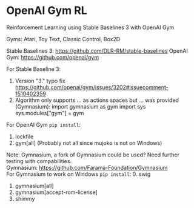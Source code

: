 # OpenAI Gym RL
Reinforcement Learning using Stable Baselines 3 with OpenAI Gym 

Gyms: Atari, Toy Text, Classic Control, Box2D

Stable Baselines 3: https://github.com/DLR-RM/stable-baselines
OpenAI Gym: https://github.com/openai/gym

For Stable Baseline 3:
1. Version "3." typo fix https://github.com/openai/gym/issues/3202#issuecomment-1510402359
2. Algorithm only supports ... as actions spaces but ... was provided (Gymnasium):
    import gymnasium as gym
    import sys
    sys.modules["gym"] = gym

For OpenAI Gym ```pip install```:
1. lockfile
2. gym[all] (Probably not all since mujoko is not on Windows)

Note: Gymnasium, a fork of Gymnasium could be used? Need further testing with compabilities.  
Gymnasium: https://github.com/Farama-Foundation/Gymnasium  
For Gymnasium to work on Windows ```pip install```:
0. swig
1. gymnasium[all]
2. gymnasium[accept-rom-license]
3. shimmy
